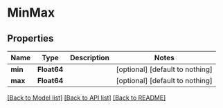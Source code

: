 # MinMax

## Properties

Name | Type | Description | Notes
------------ | ------------- | ------------- | -------------
**min** | **Float64** |  | [optional] [default to nothing]
**max** | **Float64** |  | [optional] [default to nothing]

[[Back to Model list]](../README.md#models) [[Back to API list]](../README.md#api-endpoints) [[Back to README]](../README.md)
